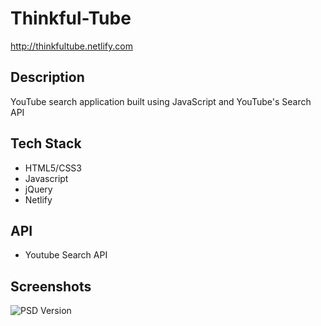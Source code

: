 # Thinkful-Tube
http://thinkfultube.netlify.com

## Description
YouTube search application built using JavaScript and YouTube's Search API

## Tech Stack
* HTML5/CSS3
* Javascript
* jQuery
* Netlify

## API
* Youtube Search API

## Screenshots
![PSD Version](https://github.com/tambriakemp/autoSpaBistro/blob/master/public/images/# "Home Page")
